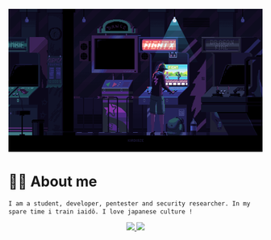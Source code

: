 ![gif header](https://github.com/andnorack/andnorack/blob/main/img1.gif?raw=true)

# 🐱‍👤 About me

```
I am a student, developer, pentester and security researcher. In my spare time i train iaidô. I love japanese culture !
```

<div align="center">
  <a href="https://github.com/andnorack">
  <img height="160em" src="https://github-readme-stats.vercel.app/api?username=andnorack&show_icons=true&theme=tokyonight&include_all_commits=true&count_private=true"/>
  <img height="160em" src="https://github-readme-stats.vercel.app/api/top-langs/?username=andnorack&layout=compact&langs_count=7&theme=tokyonight"/>
</div>
